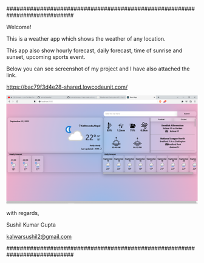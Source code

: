 ############################################################################

Welcome!

This is a weather app which shows the weather of any location.

This app also show hourly forecast, daily forecast, time of sunrise and sunset, upcoming sports event.

Below you can see screenshot of my project and I have also attached the link.

https://bac79f3d4e28-shared.lowcodeunit.com/


![screeshot](demo.png)



with regards,

Sushil Kumar Gupta

kalwarsushil2@gmail.com

############################################################################